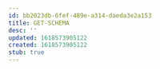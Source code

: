 ```yaml
---
id: bb2023db-6fef-489e-a314-daeda3e2a153
title: GET-SCHEMA
desc: ''
updated: 1618573905122
created: 1618573905122
stub: true
---
```


